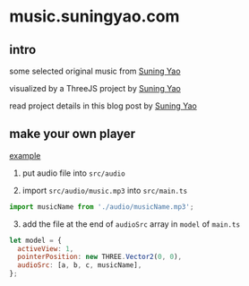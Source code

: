 # music.suningyao.com

## intro

some selected original music from [Suning Yao](https://suningyao.com/)

visualized by a ThreeJS project by [Suning Yao](https://suningyao.com/)

read project details in this blog post by [Suning Yao](https://suningyao.com/)

## make your own player

[example](https://github.com/fewwwww/playlist)

1. put audio file into `src/audio`

2. import `src/audio/music.mp3` into `src/main.ts`

```js
import musicName from './audio/musicName.mp3';
```

3. add the file at the end of `audioSrc` array in `model` of `main.ts`

```js
let model = {
  activeView: 1,
  pointerPosition: new THREE.Vector2(0, 0),
  audioSrc: [a, b, c, musicName],
};
```

